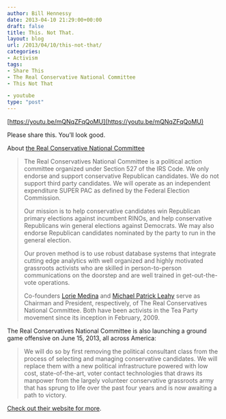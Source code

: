 ```yaml
---
author: Bill Hennessy
date: 2013-04-10 21:29:00+00:00
draft: false
title: This. Not That.
layout: blog
url: /2013/04/10/this-not-that/
categories:
- Activism
tags:
- Share This
- The Real Conservative National Committee
- This Not That

- youtube
type: "post"
---
```


[https://youtu.be/mQNqZFqQoMU](https://youtu.be/mQNqZFqQoMU)

Please share this. You’ll look good.

About [the Real Conservative National Committee](https://therealcnc.com/)

> The Real Conservatives National Committee is a political action committee organized under Section 527 of the IRS Code. We only endorse and support conservative Republican candidates. We do not support third party candidates. We will operate as an independent expenditure SUPER PAC as defined by the Federal Election Commission. 
> 
> Our mission is to help conservative candidates win Republican primary elections against incumbent RINOs, and help conservative Republicans win general elections against Democrats. We may also endorse Republican candidates nominated by the party to run in the general election. 
> 
> Our proven method is to use robust database systems that integrate cutting edge analytics with well organized and highly motivated grassroots activists who are skilled in person-to-person communications on the doorstep and are well trained in get-out-the-vote operations. 
> 
> Co-founders [Lorie Medina](https://www.harpercollins.com/authors/38371/Lorie_Medina/index.aspx) and [Michael Patrick Leahy](https://www.michaelpatrickleahy.com/) serve as Chairman and President, respectively, of The Real Conservatives National Committee. Both have been activists in the Tea Party movement since its inception in February, 2009.
> 
> 

The Real Conservatives National Committee is also launching a ground game offensive on June 15, 2013, all across America: 

> We will do so by first removing the political consultant class from the process of selecting and managing conservative candidates. We will replace them with a new political infrastructure powered with low cost, state-of-the-art, voter contact technologies that draws its manpower from the largely volunteer conservative grassroots army that has sprung to life over the past four years and is now awaiting a path to victory.
> 
> 

[Check out their website for more](https://therealcnc.com/).
